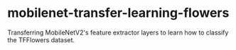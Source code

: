 # mobilenet-transfer-learning-flowers
 Transferring MobileNetV2's feature extractor layers to learn how to classify the TFFlowers dataset.
